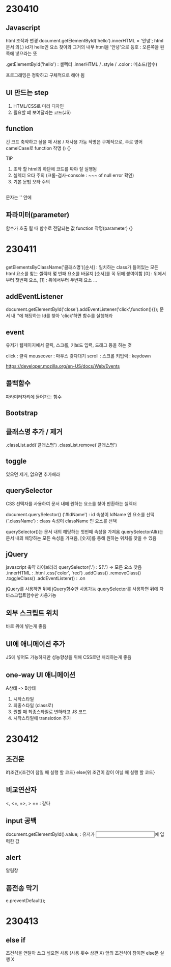 # 230410

## Javascript 
html 조작과 변경 
document.getElementById('hello').innerHTML = '안녕';
html문서 의(.) id가 hello인 요소 찾아와 그거의 내부 html을 '안녕'으로
등호 : 오른쪽을 왼쪽에 넣으라는 뜻

.getElementById('hello') : 셀렉터
.innerHTML / .style / .color : 메소드(함수)

프로그래밍은 정확하고 구체적으로 해야 됨

## UI 만드는 step
1. HTML/CSS로 미리 디자인
2. 필요할 떄 보여달라는 코드(JS)


## function
긴 코드 축약하고 싶을 때 사용 / 재사용 가능
작명은 구체적으로, 주로 영어 camelCase로
function 작명 () {}

TIP
1. 조작 할 html의 하단에 코드를 짜야 잘 실행됨
2. 셀렉터 오타 주의 (크롬-검사-console : ~~~ of null error 확인)
3. 기본 문법 오타 주의

##
문자는 '' 안에

## 파라미터(parameter) 
함수가 호출 될 때 함수로 전달되는 값
function 작명(parameter) {} 


# 230411

## 
getElementsByClassName('클래스명')[순서] :
일치하는 class가 들어있는 모든 html 요소를 찾는 셀렉터
몇 번째 요소를 바꿀지 [순서]를 꼭 뒤에 붙여야함
[0]  : 위에서부터 첫번째 요소, [1] : 위에서부터 두번째 요소 ...

## addEventListener
document.getElementById('close').addEventListener('click',function(){});
문서 내 ''에 해당하는 Id를 찾아 'click'하면 함수를 실행해라

## event 
유저가 웹페이지에서 클릭, 스크롤, 키보드 입력, 드래그 등을 하는 것

click : 클릭
mouseover : 마우스 갖다대기
scroll : 스크롤
키입력 : keydown

https://developer.mozilla.org/en-US/docs/Web/Events

## 콜백함수
파라미터자리에 들어가는 함수

## Bootstrap

## 클래스명 추가 / 제거
.classList.add('클래스명')
.classList.remove('클래스명')

## toggle
있으면 제거, 없으면 추가해라

## querySelector
CSS 선택자를 사용하여 문서 내에 원하는 요소를 찾아 반환하는 셀렉터

document.querySelector()
('#IdName') : id 속성이 IdName 인 요소를 선택
('.className') : class 속성이 className 인 요소를 선택

querySelector()는 문서 내의 해당하는 첫번째 속성을 가져옴
querySelectorAll()는 문서 내의 해당하는 모든 속성을 가져옴, [숫자]를 통해 원하는 위치를 찾을 수 있음

## jQuery
javascript 축약 라이브러리
querySelector('.') : $('.') => 모든 요소 찾음
.innerHTML : .html
.css('color', 'red')
.addClass()
.removeClass()
.toggleClass()
.addEventListenr() : .on

jQuery를 사용하면 뒤에 jQuery함수만 사용가능
querySelector를 사용하면 뒤에 자바스크립트함수만 사용가능

## 외부 스크립트 위치
</body> 바로 위에 넣는게 좋음

## UI에 애니메이션 추가
JS에 넣어도 가능하지만 성능향상을 위해 CSS로만 처리하는게 좋음

## one-way UI 애니메이션
A상태 -> B상태
1. 시작스타일
2. 최종스타일
(class로)
3. 원할 때 최종스타일로 변하라고 JS 코드
4. 시작스타일에 transiotion 추가


# 230412

## 조건문
if(조건){조건이 참일 때 실행 할 코드}
else{위 조건이 참이 아닐 때 실행 할 코드}

## 비교연산자
<, <=, =>, >
== : 같다

## input 공백
document.getElementById().value; : 유저가 <input>에 입력한 값

## alert
알림창

## 폼전송 막기
e.preventDefault();


# 230413

## else if
조건식을 연달아 쓰고 싶으면 사용 (사용 횟수 상관 X)
앞의 조건식이 참이면 else문 실행 X
